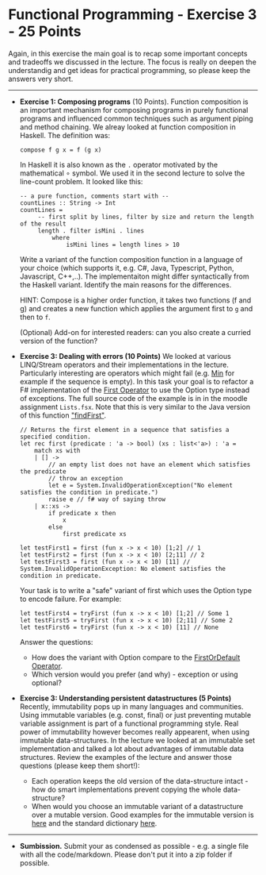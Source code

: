 # Functional Programming - Exercise 3 - 25 Points

Again, in this exercise the main goal is to recap some important concepts and tradeoffs we discussed in the lecture. The focus is really on deepen the understandig and get ideas for practical programming, so please keep the answers very short.

---

* **Exercise 1: Composing programs** (10 Points). Function composition is an important mechanism for composing programs in purely functional programs and influenced common techniques such as argument piping and method chaining. We alreay looked at function composition in Haskell. The definition was:
   ``` 
   compose f g x = f (g x)
   ```

   In Haskell it is also known as the `.` operator motivated by the mathematical ∘ symbol. We used it in the second lecture to solve the line-count problem. It looked like this:

   ```
   -- a pure function, comments start with --
   countLines :: String -> Int
   countLines =
        -- first split by lines, filter by size and return the length of the result 
		length . filter isMini . lines  
			where 
				isMini lines = length lines > 10
   ```

    Write a variant of the function composition function in a language of your choice (which supports it, e.g. C#, Java, Typescript, Python, Javascript, C++,..). The implementaiton might differ syntactically from the Haskell variant. Identify the main reasons for the differences.
	
	HINT: Compose is a higher order function, it takes two functions (f and g) and creates a new function which applies the argument first to `g` and then to `f`.

    (Optional) Add-on for interested readers: can you also create a curried version of the function?


* **Exercise 3: Dealing with errors (10 Points)** 
We looked at various LINQ/Stream operators and their implementations in the lecture. Particularly interesting are operators which might fail (e.g. [Min](https://learn.microsoft.com/en-us/dotnet/api/system.linq.enumerable.min?view=net-8.0) for example if the sequence is empty).
In this task your goal is to refactor a F# implementation of the [First Operator](https://learn.microsoft.com/en-us/dotnet/api/system.linq.enumerable.first?view=net-8.0#system-linq-enumerable-first-1(system-collections-generic-ienumerable((-0))-system-func((-0-system-boolean)))) to use the Option type
instead of exceptions. The full source code of the example is in in the moodle assignment `Lists.fsx`. Note that this is very similar to the Java version of this function ["findFirst"](https://docs.oracle.com/javase/8/docs/api/java/util/stream/Stream.html#findFirst--).
    ```
    // Returns the first element in a sequence that satisfies a specified condition.
    let rec first (predicate : 'a -> bool) (xs : list<'a>) : 'a =
        match xs with
        | [] ->
            // an empty list does not have an element which satisfies the predicate
            // throw an exception
            let e = System.InvalidOperationException("No element satisfies the condition in predicate.")
            raise e // f# way of saying throw
        | x::xs -> 
            if predicate x then 
                x
            else 
                first predicate xs

    let testFirst1 = first (fun x -> x < 10) [1;2] // 1
    let testFirst2 = first (fun x -> x < 10) [2;11] // 2
    let testFirst3 = first (fun x -> x < 10) [11] // System.InvalidOperationException: No element satisfies the condition in predicate.
    ```
    Your task is to write a "safe" variant of first which uses the Option type to encode failure. For example:
    ```
    let testFirst4 = tryFirst (fun x -> x < 10) [1;2] // Some 1
    let testFirst5 = tryFirst (fun x -> x < 10) [2;11] // Some 2
    let testFirst6 = tryFirst (fun x -> x < 10) [11] // None
    ```
    Answer the questions:
    * How does the variant with Option compare to the [FirstOrDefault Operator](https://learn.microsoft.com/en-us/dotnet/api/system.linq.enumerable.firstordefault?view=net-8.0). 
    * Which version would you prefer (and why) - exception or using optional?


* **Exercise 3: Understanding persistent datastructures (5 Points)** Recently, immutability pops up in many languages and communities. Using immutable variables (e.g. const, final) or just preventing mutable variable assignment is part of a functional programming style. Real power of immutability however becomes really appearent, when using immutable data-structures. In the lecture we looked at an immutable set implementation and talked a lot about advantages of immutable data structures. Review the examples of the lecture and answer those questions (please keep them short!):
    - Each operation keeps the old version of the data-structure intact - how do smart implementations prevent copying the whole data-structure?
    - When would you choose an immutable variant of a datastructure over a mutable version. Good examples for the immutable version is [here](https://learn.microsoft.com/de-de/dotnet/api/system.collections.immutable.immutabledictionary-2?view=net-8.0) and the standard dictionary [here](https://learn.microsoft.com/en-us/dotnet/api/system.collections.generic.dictionary-2?view=net-8.0). 

---

* **Sumbission.** Submit your as condensed as possible - e.g. a single file with all the code/markdown. Please don't put it into a zip folder if possible.
  
